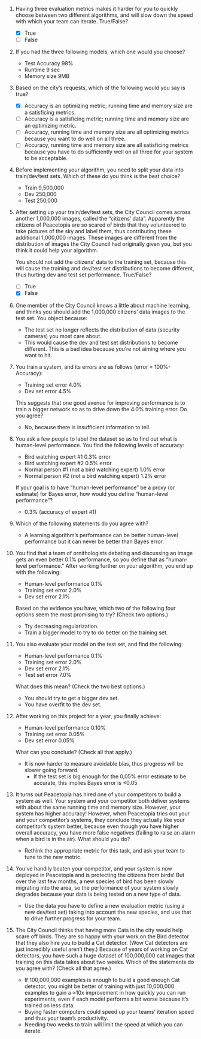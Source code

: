 1. Having three evaluation metrics makes it harder for you to quickly choose between two different algorithms, and will slow down the speed with which your team can iterate. True/False?

   - [x] True
   - [ ] False

2. If you had the three following models, which one would you choose?

   - Test Accuracy 98%
   - Runtime 9 sec
   - Memory size 9MB

3. Based on the city’s requests, which of the following would you say is true?

   - [x] Accuracy is an optimizing metric; running time and memory size are a satisficing metrics.
   - [ ] Accuracy is a satisficing metric; running time and memory size are an optimizing metric.
   - [ ] Accuracy, running time and memory size are all optimizing metrics because you want to do well on all three.
   - [ ] Accuracy, running time and memory size are all satisficing metrics because you have to do sufficiently well on all three for your system to be acceptable.

4. Before implementing your algorithm, you need to split your data into train/dev/test sets. Which of these do you think is the best choice?

   - Train 9,500,000
   - Dev 250,000
   - Test 250,000

5. After setting up your train/dev/test sets, the City Council comes across another 1,000,000 images, called the “citizens’ data”. Apparently the citizens of Peacetopia are so scared of birds that they volunteered to take pictures of the sky and label them, thus contributing these additional 1,000,000 images. These images are different from the distribution of images the City Council had originally given you, but you think it could help your algorithm.

   You should not add the citizens’ data to the training set, because this will cause the training and dev/test set distributions to become different, thus hurting dev and test set performance. True/False?

   - [ ] True
   - [x] False

6. One member of the City Council knows a little about machine learning, and thinks you should add the 1,000,000 citizens’ data images to the test set. You object because:

   - The test set no longer reflects the distribution of data (security cameras) you most care about.
   - This would cause the dev and test set distributions to become different. This is a bad idea because you’re not aiming where you want to hit.

7. You train a system, and its errors are as follows (error = 100%-Accuracy):

   - Training set error 4.0%
   - Dev set error 4.5%

   This suggests that one good avenue for improving performance is to train a bigger network so as to drive down the 4.0% training error. Do you agree?

   - No, because there is insufficient information to tell.

8. You ask a few people to label the dataset so as to find out what is human-level performance. You find the following levels of accuracy:

   - Bird watching expert #1 0.3% error
   - Bird watching expert #2 0.5% error
   - Normal person #1 (not a bird watching expert) 1.0% error
   - Normal person #2 (not a bird watching expert) 1.2% error

   If your goal is to have “human-level performance” be a proxy (or estimate) for Bayes error, how would you define “human-level performance”?

   - 0.3% (accuracy of expert #1)

9. Which of the following statements do you agree with?

   - A learning algorithm’s performance can be better human-level performance but it can never be better than Bayes error.

10. You find that a team of ornithologists debating and discussing an image gets an even better 0.1% performance, so you define that as “human-level performance.” After working further on your algorithm, you end up with the following:

    - Human-level performance 0.1%
    - Training set error 2.0%
    - Dev set error 2.1%

    Based on the evidence you have, which two of the following four options seem the most promising to try? (Check two options.)

    - Try decreasing regularization.
    - Train a bigger model to try to do better on the training set.

11. You also evaluate your model on the test set, and find the following:

    - Human-level performance 0.1%
    - Training set error 2.0%
    - Dev set error 2.1%
    - Test set error 7.0%

    What does this mean? (Check the two best options.)

    - You should try to get a bigger dev set.
    - You have overfit to the dev set.

12. After working on this project for a year, you finally achieve:

    - Human-level performance 0.10%
    - Training set error 0.05%
    - Dev set error 0.05%

    What can you conclude? (Check all that apply.)

    - It is now harder to measure avoidable bias, thus progress will be slower going forward.
      - If the test set is big enough for the 0,05% error estimate to be accurate, this implies Bayes error is ≤0.05

13. It turns out Peacetopia has hired one of your competitors to build a system as well. Your system and your competitor both deliver systems with about the same running time and memory size. However, your system has higher accuracy! However, when Peacetopia tries out your and your competitor’s systems, they conclude they actually like your competitor’s system better, because even though you have higher overall accuracy, you have more false negatives (failing to raise an alarm when a bird is in the air). What should you do?

    - Rethink the appropriate metric for this task, and ask your team to tune to the new metric.

14. You’ve handily beaten your competitor, and your system is now deployed in Peacetopia and is protecting the citizens from birds! But over the last few months, a new species of bird has been slowly migrating into the area, so the performance of your system slowly degrades because your data is being tested on a new type of data.

    - Use the data you have to define a new evaluation metric (using a new dev/test set) taking into account the new species, and use that to drive further progress for your team.

15. The City Council thinks that having more Cats in the city would help scare off birds. They are so happy with your work on the Bird detector that they also hire you to build a Cat detector. (Wow Cat detectors are just incredibly useful aren’t they.) Because of years of working on Cat detectors, you have such a huge dataset of 100,000,000 cat images that training on this data takes about two weeks. Which of the statements do you agree with? (Check all that agree.)

    - If 100,000,000 examples is enough to build a good enough Cat detector, you might be better of training with just 10,000,000 examples to gain a ≈10x improvement in how quickly you can run experiments, even if each model performs a bit worse because it’s trained on less data.
    - Buying faster computers could speed up your teams’ iteration speed and thus your team’s productivity.
    - Needing two weeks to train will limit the speed at which you can iterate.
